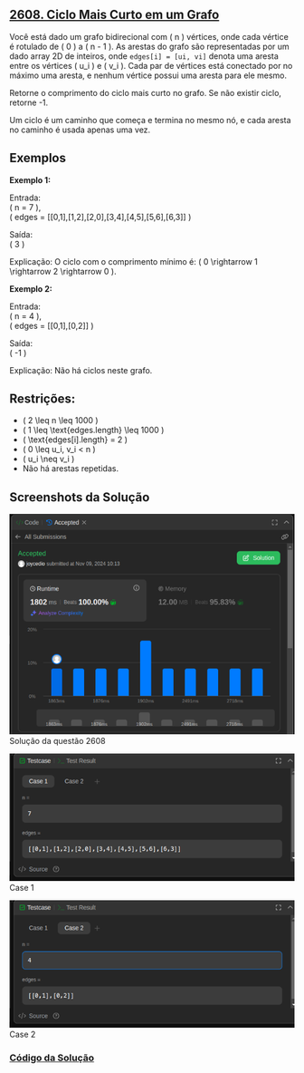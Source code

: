 ## [2608. Ciclo Mais Curto em um Grafo](https://leetcode.com/problems/shortest-cycle-in-a-graph/description/)

Você está dado um grafo bidirecional com \( n \) vértices, onde cada vértice é rotulado de \( 0 \) a \( n - 1 \). As arestas do grafo são representadas por um dado array 2D de inteiros, onde `edges[i] = [ui, vi]` denota uma aresta entre os vértices \( u_i \) e \( v_i \). Cada par de vértices está conectado por no máximo uma aresta, e nenhum vértice possui uma aresta para ele mesmo.

Retorne o comprimento do ciclo mais curto no grafo. Se não existir ciclo, retorne -1.

Um ciclo é um caminho que começa e termina no mesmo nó, e cada aresta no caminho é usada apenas uma vez.

## Exemplos

**Exemplo 1:**

Entrada:  
\( n = 7 \),  
\( edges = [[0,1],[1,2],[2,0],[3,4],[4,5],[5,6],[6,3]] \)

Saída:  
\( 3 \)

Explicação: O ciclo com o comprimento mínimo é: \( 0 \rightarrow 1 \rightarrow 2 \rightarrow 0 \).

**Exemplo 2:**

Entrada:  
\( n = 4 \),  
\( edges = [[0,1],[0,2]] \)

Saída:  
\( -1 \)

Explicação: Não há ciclos neste grafo.

## Restrições:

- \( 2 \leq n \leq 1000 \)
- \( 1 \leq \text{edges.length} \leq 1000 \)
- \( \text{edges[i].length} = 2 \)
- \( 0 \leq u_i, v_i < n \)
- \( u_i \neq v_i \)
- Não há arestas repetidas.


## Screenshots da Solução

![2608](submission_2608.png)
Solução da questão 2608

![2608](case1_2608.png)
Case 1

![2608](case2_2608.png)
Case 2

### [Código da Solução](code_2608.py)